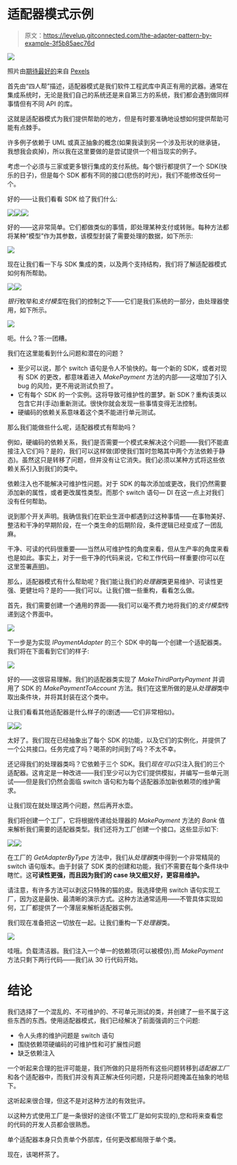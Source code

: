 # 适配器模式示例

> 原文：<https://levelup.gitconnected.com/the-adapter-pattern-by-example-3f5b85aec76d>

![](img/4bafc2d2d7b6307891a292134f531c38.png)

照片由[期待最好的](https://www.pexels.com/@expect-best-79873?utm_content=attributionCopyText&utm_medium=referral&utm_source=pexels)来自 [Pexels](https://www.pexels.com/photo/architectural-design-architecture-banks-barclays-351264/?utm_content=attributionCopyText&utm_medium=referral&utm_source=pexels)

首先由“四人帮”描述，适配器模式是我们软件工程武库中真正有用的武器。通常在集成系统时，无论是我们自己的系统还是来自第三方的系统，我们都会遇到做同样事情但有不同 API 的库。

这就是适配器模式为我们提供帮助的地方，但是有时要准确地设想如何提供帮助可能有点棘手。

许多例子依赖于 UML 或真正抽象的概念(如果我读到另一个涉及形状的继承链，我想我会疯掉)，所以我在这里要做的是尝试提供一个相当现实的例子。

考虑一个必须与三家或更多银行集成的支付系统。每个银行都提供了一个 SDK(快乐的日子)，但是每个 SDK 都有不同的接口(悲伤的时光)，我们不能修改任何一个。

好的——让我们看看 SDK 给了我们什么:

![](img/68efcd250624d00e8721a43829482736.png)![](img/233a3503321f47694d5f5050ad5e55fe.png)![](img/ca3a185715a3a28e27c5837f67da6ba0.png)

好的——这非常简单。它们都做类似的事情，即处理某种支付或转账。每种方法都将某种“模型”作为其参数，该模型封装了需要处理的数据，如下所示:

![](img/fc5cb947f6052d959446f7ed56a89caa.png)

现在让我们看一下与 SDK 集成的类，以及两个支持结构，我们将了解适配器模式如何有所帮助。

![](img/05e1cde95e8a9b9c37b9f4fd881d6cd3.png)![](img/acc5091d506254aee09039829848f8a7.png)

*银行*枚举和*支付模型*在我们的控制之下——它们是我们系统的一部分，由处理器使用，如下所示。

![](img/518806758e9ed5915366734073051f91.png)

呃。什么？答:一团糟。

我们在这里能看到什么问题和潜在的问题？

*   至少可以说，那个 switch 语句是令人不愉快的。每一个新的 SDK，或者对现有 SDK 的更改，都意味着进入 *MakePayment* 方法的内部——这增加了引入 bug 的风险，更不用说测试负担了。
*   它有每个 SDK 的一个实例。这将导致可维护性的噩梦。新 SDK？重构该类以包含它并(手动)重新测试。很快你就会发现一些事情变得无法控制。
*   硬编码的依赖关系意味着这个类不能进行单元测试。

那么我们能做些什么呢，适配器模式有帮助吗？

例如，硬编码的依赖关系，我们是否需要一个模式来解决这个问题——我们不能直接注入它们吗？是的，我们可以这样做(即使我们暂时忽略其中两个方法依赖于静态)。虽然这只是转移了问题，但并没有让它消失。我们必须以某种方式将这些依赖关系引入到我们的类中。

依赖注入也不能解决可维护性问题。对于 SDK 的每次添加或更改，我们仍然需要添加新的属性，或者更改属性类型。而那个 switch 语句— DI 在这一点上对我们没有任何帮助。

说到那个开关声明。我确信我们在职业生涯中都遇到过这种事情——在事物美好、整洁和干净的早期阶段，在一个类生命的后期阶段，条件逻辑已经变成了一团乱麻。

干净、可读的代码很重要——当然从可维护性的角度来看，但从生产率的角度来看也是如此。事实上，对于一些干净的代码来说，它和工作代码一样重要(你可以在这里签署[声明](http://manifesto.softwarecraftsmanship.org))。

那么，适配器模式有什么帮助呢？我们能让我们的*处理器*类更易维护、可读性更强、更健壮吗？是的——我们可以。让我们做一些重构，看看怎么做。

首先，我们需要创建一个通用的界面——我们可以毫不费力地将我们的*支付模型*传递到这个界面中。

![](img/6549c584c0b878d76392e887faab949e.png)

下一步是为实现 *IPaymentAdapter* 的三个 SDK 中的每一个创建一个适配器类。我们将在下面看到它们的样子:

![](img/db05e0efaea0000afc081b0d0dc1db80.png)

好的——这很容易理解。我们的适配器类实现了 *MakeThirdPartyPayment* 并调用了 SDK 的 *MakePaymentToAccount* 方法。我们在这里所做的是从*处理器*类中取出条件块，并将其封装在这个类中。

让我们看看其他适配器是什么样子的(剧透——它们非常相似)。

![](img/08b160d38bb4fd194c9a225b3b96294a.png)![](img/c01267b76dd37b8b7880a214e3ddb874.png)

太好了。我们现在已经抽象出了每个 SDK 的功能，以及它们的实例化，并提供了一个公共接口。任务完成了吗？喝茶的时间到了吗？不太不幸。

还记得我们的处理器类吗？它依赖于三个 SDK。我们*现在可以*只注入我们的三个适配器。这肯定是一种改进——我们至少可以为它们提供模拟，并编写一些单元测试——但是我们仍然会面临 switch 语句和为每个适配器添加新依赖项的维护需求。

让我们现在就处理这两个问题，然后再开水壶。

我们将创建一个工厂，它将根据传递给处理器的 *MakePayment* 方法的 *Bank* 值来解析我们需要的适配器类型。我们还将为工厂创建一个接口。这些显示如下:

![](img/f93a5e789ef2f5dbc4e88e93a0663940.png)![](img/e00dc48615b6a141cbcdc7545a49e7e0.png)

在工厂的 *GetAdapterByType* 方法中，我们从*处理器*类中得到一个非常精简的 switch 语句版本。由于封装了 SDK 类的创建和功能，我们不需要在每个条件块中瞎忙。这**可读性更强，而且因为我们的 case 块又细又好，更容易维护。**

请注意，有许多方法可以剥这只特殊的猫的皮。我选择使用 switch 语句实现工厂，因为这是最快、最清晰的演示方式。这种方法通常适用——不管具体实现如何，工厂都提供了一个薄层来解析适配器实例。

我们现在准备把这一切放在一起。让我们重构一下*处理器*类。

![](img/4ae447ca727814bd82c04e7ababb6f37.png)

哇哦。负载清洁器。我们注入一个单一的依赖项(可以被模仿),而 *MakePayment* 方法只剩下两行代码——我们从 30 行代码开始。

# 结论

我们选择了一个混乱的、不可维护的、不可单元测试的类，并创建了一些不属于这些东西的东西。使用适配器模式，我们已经解决了前面强调的三个问题:

*   令人头疼的维护问题是 switch 语句
*   围绕依赖项硬编码的可维护性和可扩展性问题
*   缺乏依赖注入

一个听起来合理的批评可能是，我们所做的只是将所有这些问题转移到*适配器工厂*和各个适配器中，而我们并没有真正解决任何问题，只是将问题掩盖在抽象的地毯下。

这听起来很合理，但这不是对这种方法的有效批评。

以这种方式使用工厂是一条很好的途径(不管工厂是如何实现的),您和将来查看您的代码的开发人员都会很熟悉。

单个适配器本身只负责单个外部库，任何更改都局限于单个类。

现在，该喝杯茶了。